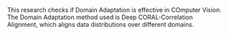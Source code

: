 This research checks if Domain Adaptation is effective in COmputer Vision. The Domain Adaptation method used is Deep CORAL-Correlation Alignment, which aligns data distributions over different domains.
